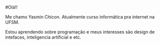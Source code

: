 #Olá!!

Me chamo Yasmin Chicon. Atualmente curso informática pra internet na UFSM.

Estou aprendendo sobre programação e meus interesses são design de intefaces, inteligencia artificial e etc.


